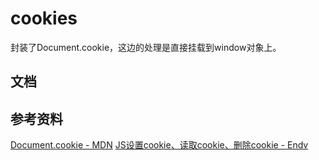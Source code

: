 # cookies

封装了Document.cookie，这边的处理是直接挂载到window对象上。

## 文档

## 参考资料
[Document.cookie - MDN](https://developer.mozilla.org/zh-CN/docs/Web/API/Document/cookie)
[JS设置cookie、读取cookie、删除cookie - Endv](https://www.cnblogs.com/endv/p/8089506.html)
